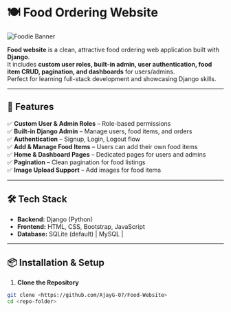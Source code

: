 # 🍽️ Food Ordering Website

![Foodie Banner](https://images.unsplash.com/photo-1600891964599-f61ba0e24092?q=80&w=1080&auto=format&fit=crop)  

**Food website** is a clean, attractive food ordering web application built with **Django**.  
It includes **custom user roles, built-in admin, user authentication, food item CRUD, pagination, and dashboards** for users/admins.  
Perfect for learning full-stack development and showcasing Django skills.

---

## 🚀 Features

✅ **Custom User & Admin Roles** – Role-based permissions  
✅ **Built-in Django Admin** – Manage users, food items, and orders  
✅ **Authentication** – Signup, Login, Logout flow  
✅ **Add & Manage Food Items** – Users can add their own food items  
✅ **Home & Dashboard Pages** – Dedicated pages for users and admins  
✅ **Pagination** – Clean pagination for food listings  
✅ **Image Upload Support** – Add images for food items   

---

## 🛠️ Tech Stack

- **Backend:** Django (Python)
- **Frontend:** HTML, CSS, Bootstrap, JavaScript
- **Database:** SQLite (default) | MySQL |

---

## 📦 Installation & Setup

1. **Clone the Repository**
```bash
git clone <https://github.com/AjayG-07/Food-Website>
cd <repo-folder>
